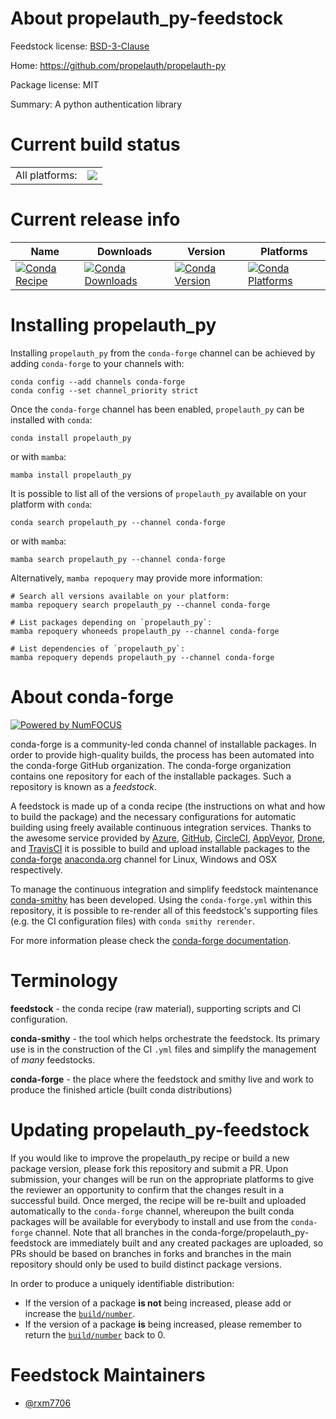 About propelauth_py-feedstock
=============================

Feedstock license: [BSD-3-Clause](https://github.com/conda-forge/propelauth_py-feedstock/blob/main/LICENSE.txt)

Home: https://github.com/propelauth/propelauth-py

Package license: MIT

Summary: A python authentication library

Current build status
====================


<table><tr><td>All platforms:</td>
    <td>
      <a href="https://dev.azure.com/conda-forge/feedstock-builds/_build/latest?definitionId=25301&branchName=main">
        <img src="https://dev.azure.com/conda-forge/feedstock-builds/_apis/build/status/propelauth_py-feedstock?branchName=main">
      </a>
    </td>
  </tr>
</table>

Current release info
====================

| Name | Downloads | Version | Platforms |
| --- | --- | --- | --- |
| [![Conda Recipe](https://img.shields.io/badge/recipe-propelauth_py-green.svg)](https://anaconda.org/conda-forge/propelauth_py) | [![Conda Downloads](https://img.shields.io/conda/dn/conda-forge/propelauth_py.svg)](https://anaconda.org/conda-forge/propelauth_py) | [![Conda Version](https://img.shields.io/conda/vn/conda-forge/propelauth_py.svg)](https://anaconda.org/conda-forge/propelauth_py) | [![Conda Platforms](https://img.shields.io/conda/pn/conda-forge/propelauth_py.svg)](https://anaconda.org/conda-forge/propelauth_py) |

Installing propelauth_py
========================

Installing `propelauth_py` from the `conda-forge` channel can be achieved by adding `conda-forge` to your channels with:

```
conda config --add channels conda-forge
conda config --set channel_priority strict
```

Once the `conda-forge` channel has been enabled, `propelauth_py` can be installed with `conda`:

```
conda install propelauth_py
```

or with `mamba`:

```
mamba install propelauth_py
```

It is possible to list all of the versions of `propelauth_py` available on your platform with `conda`:

```
conda search propelauth_py --channel conda-forge
```

or with `mamba`:

```
mamba search propelauth_py --channel conda-forge
```

Alternatively, `mamba repoquery` may provide more information:

```
# Search all versions available on your platform:
mamba repoquery search propelauth_py --channel conda-forge

# List packages depending on `propelauth_py`:
mamba repoquery whoneeds propelauth_py --channel conda-forge

# List dependencies of `propelauth_py`:
mamba repoquery depends propelauth_py --channel conda-forge
```


About conda-forge
=================

[![Powered by
NumFOCUS](https://img.shields.io/badge/powered%20by-NumFOCUS-orange.svg?style=flat&colorA=E1523D&colorB=007D8A)](https://numfocus.org)

conda-forge is a community-led conda channel of installable packages.
In order to provide high-quality builds, the process has been automated into the
conda-forge GitHub organization. The conda-forge organization contains one repository
for each of the installable packages. Such a repository is known as a *feedstock*.

A feedstock is made up of a conda recipe (the instructions on what and how to build
the package) and the necessary configurations for automatic building using freely
available continuous integration services. Thanks to the awesome service provided by
[Azure](https://azure.microsoft.com/en-us/services/devops/), [GitHub](https://github.com/),
[CircleCI](https://circleci.com/), [AppVeyor](https://www.appveyor.com/),
[Drone](https://cloud.drone.io/welcome), and [TravisCI](https://travis-ci.com/)
it is possible to build and upload installable packages to the
[conda-forge](https://anaconda.org/conda-forge) [anaconda.org](https://anaconda.org/)
channel for Linux, Windows and OSX respectively.

To manage the continuous integration and simplify feedstock maintenance
[conda-smithy](https://github.com/conda-forge/conda-smithy) has been developed.
Using the ``conda-forge.yml`` within this repository, it is possible to re-render all of
this feedstock's supporting files (e.g. the CI configuration files) with ``conda smithy rerender``.

For more information please check the [conda-forge documentation](https://conda-forge.org/docs/).

Terminology
===========

**feedstock** - the conda recipe (raw material), supporting scripts and CI configuration.

**conda-smithy** - the tool which helps orchestrate the feedstock.
                   Its primary use is in the construction of the CI ``.yml`` files
                   and simplify the management of *many* feedstocks.

**conda-forge** - the place where the feedstock and smithy live and work to
                  produce the finished article (built conda distributions)


Updating propelauth_py-feedstock
================================

If you would like to improve the propelauth_py recipe or build a new
package version, please fork this repository and submit a PR. Upon submission,
your changes will be run on the appropriate platforms to give the reviewer an
opportunity to confirm that the changes result in a successful build. Once
merged, the recipe will be re-built and uploaded automatically to the
`conda-forge` channel, whereupon the built conda packages will be available for
everybody to install and use from the `conda-forge` channel.
Note that all branches in the conda-forge/propelauth_py-feedstock are
immediately built and any created packages are uploaded, so PRs should be based
on branches in forks and branches in the main repository should only be used to
build distinct package versions.

In order to produce a uniquely identifiable distribution:
 * If the version of a package **is not** being increased, please add or increase
   the [``build/number``](https://docs.conda.io/projects/conda-build/en/latest/resources/define-metadata.html#build-number-and-string).
 * If the version of a package **is** being increased, please remember to return
   the [``build/number``](https://docs.conda.io/projects/conda-build/en/latest/resources/define-metadata.html#build-number-and-string)
   back to 0.

Feedstock Maintainers
=====================

* [@rxm7706](https://github.com/rxm7706/)

